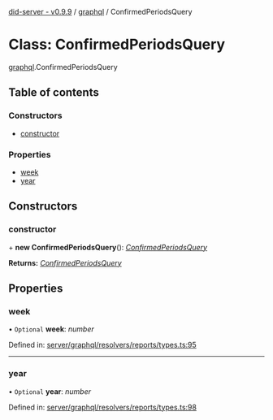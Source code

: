 [did-server - v0.9.9](../README.md) / [graphql](../modules/graphql.md) / ConfirmedPeriodsQuery

# Class: ConfirmedPeriodsQuery

[graphql](../modules/graphql.md).ConfirmedPeriodsQuery

## Table of contents

### Constructors

- [constructor](graphql.confirmedperiodsquery.md#constructor)

### Properties

- [week](graphql.confirmedperiodsquery.md#week)
- [year](graphql.confirmedperiodsquery.md#year)

## Constructors

### constructor

\+ **new ConfirmedPeriodsQuery**(): [*ConfirmedPeriodsQuery*](graphql.confirmedperiodsquery.md)

**Returns:** [*ConfirmedPeriodsQuery*](graphql.confirmedperiodsquery.md)

## Properties

### week

• `Optional` **week**: *number*

Defined in: [server/graphql/resolvers/reports/types.ts:95](https://github.com/Puzzlepart/did/blob/dev/server/graphql/resolvers/reports/types.ts#L95)

___

### year

• `Optional` **year**: *number*

Defined in: [server/graphql/resolvers/reports/types.ts:98](https://github.com/Puzzlepart/did/blob/dev/server/graphql/resolvers/reports/types.ts#L98)

